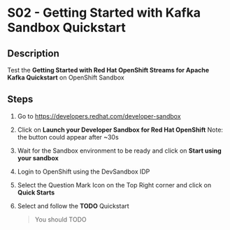 # S02 - Getting Started with Kafka Sandbox Quickstart

## Description

Test the **Getting Started with Red Hat OpenShift Streams for Apache Kafka Quickstart** on OpenShift Sandbox

## Steps

1. Go to https://developers.redhat.com/developer-sandbox

2. Click on **Launch your Developer Sandbox for Red Hat OpenShift**
   Note: the button could appear after ~30s

3. Wait for the Sandbox environment to be ready and click on **Start using your sandbox**

4. Login to OpenShift using the DevSandbox IDP

5. Select the Question Mark Icon on the Top Right corner and click on **Quick Starts**

2. Select and follow the **TODO** Quickstart

   > You should TODO
